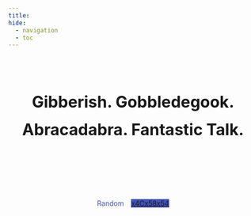 ```yaml
---
title:
hide:
  - navigation
  - toc
---
```


<style>
  .md-content {
    margin-left: 0;
    margin-right: 0;
  }
  .md-footer {
    display: none;
  }
  .title {
    font-size: 2rem !important;
    line-height: 1.75 !important;
    margin-top: 5rem !important;
    margin-bottom: 7rem !important;
  }
  :root {
    --indigo-color: hsla(231deg, 48%, 48%, 1);
  }
  .md-button {
      background-color: var(--md-accent-bg-color) !important;
      border-color: var(--indigo-color) !important;
      color: var(--indigo-color) !important;
  }
  .md-button:focus,
  .md-button:hover {
      background-color: var(--md-accent-fg-color) !important;
      border-color: var(--md-accent-fg-color) !important;
      color: var(--md-accent-bg-color) !important;
  }
  .md-button--primary {
      background-color: var(--indigo-color) !important;
      border-color: var(--indigo-color) !important;
      color: var(--md-accent-bg-color) !important;
  }
  .md-button--primary:focus,
  .md-button--primary:hover {
      background-color: var(--md-accent-fg-color) !important;
      border-color: var(--md-accent-fg-color) !important;
      color: var(--md-accent-bg-color) !important;
  }
</style>

<script src="https://cdn.jsdelivr.net/npm/js-yaml@4.1.0/dist/js-yaml.min.js"></script>

<script>
linkRandom = function() {
  var btnRandom = document.getElementById('random');
  var navigation = `{{ navigation }}`;
  navigation = navigation.replace("Page(title='Welcome', url='/')\n", '');
  navigation = navigation.replace(/Section\(title='([^']*)'\)$/gm, '$1:');
  navigation = navigation.replace(/Page\(title=['\[]([^'\]]*)['\]], url='([^']*)'\)$/gm, '$2: $2');

  var navJson = jsyaml.load(navigation);
  delete navJson['Misc']['Reading Notes'];

  // traverse through the json tree
  function getJsonLeaves(json, leaves=[]){
    for (var subJson in json){
      if (typeof(json[subJson]) == 'string'){
        leaves.push(json[subJson])
      } else {
        getJsonLeaves(json[subJson], leaves);
      }
    }
    return leaves;
  }
  var postUrls = getJsonLeaves(navJson);
  var randomPostUrl = postUrls[Math.floor(Math.random() * postUrls.length)];
  btnRandom.href = randomPostUrl;
};
window.onload = linkRandom;
</script>

<div align="center">

  <h1 class="title"><b>Gibberish. Gobbledegook. Abracadabra. Fantastic&nbsp;Talk.</b></h1>

  <p>
    <a class="md-button" id="random">Random</a>
    &ensp;
    <a href="https://github.com/x4Cx58x54" class="md-button md-button--primary">x4Cx58x54</a>
  </p>

</div>
